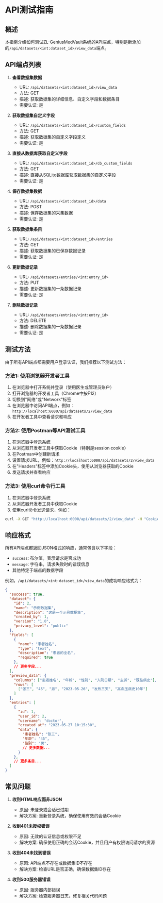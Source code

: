 # API测试指南

## 概述

本指南介绍如何测试ZL-GeniusMedVault系统的API端点，特别是新添加的`/api/datasets/<int:dataset_id>/view_data`端点。

## API端点列表

1. **查看数据集数据**
   - URL: `/api/datasets/<int:dataset_id>/view_data`
   - 方法: GET
   - 描述: 获取数据集的详细信息、自定义字段和数据条目
   - 需要认证: 是

2. **获取数据集自定义字段**
   - URL: `/api/datasets/<int:dataset_id>/custom_fields`
   - 方法: GET
   - 描述: 获取数据集的自定义字段定义
   - 需要认证: 是

3. **直接从数据库获取自定义字段**
   - URL: `/api/datasets/<int:dataset_id>/db_custom_fields`
   - 方法: GET
   - 描述: 直接从SQLite数据库获取数据集的自定义字段
   - 需要认证: 是

4. **保存数据集数据**
   - URL: `/api/datasets/<int:dataset_id>/data`
   - 方法: POST
   - 描述: 保存数据集的采集数据
   - 需要认证: 是

5. **获取数据集条目**
   - URL: `/api/datasets/<int:dataset_id>/entries`
   - 方法: GET
   - 描述: 获取数据集的已保存数据记录
   - 需要认证: 是

6. **更新数据记录**
   - URL: `/api/datasets/entries/<int:entry_id>`
   - 方法: PUT
   - 描述: 更新数据集的一条数据记录
   - 需要认证: 是

7. **删除数据记录**
   - URL: `/api/datasets/entries/<int:entry_id>`
   - 方法: DELETE
   - 描述: 删除数据集的一条数据记录
   - 需要认证: 是

## 测试方法

由于所有API端点都需要用户登录认证，我们推荐以下测试方法：

### 方法1: 使用浏览器开发者工具

1. 在浏览器中打开系统并登录（使用医生或管理员账户）
2. 打开浏览器的开发者工具（Chrome中按F12）
3. 切换到"网络"或"Network"标签
4. 在浏览器中访问API端点，例如：`http://localhost:6000/api/datasets/2/view_data`
5. 在开发者工具中查看请求和响应

### 方法2: 使用Postman等API测试工具

1. 在浏览器中登录系统
2. 从浏览器开发者工具中获取Cookie（特别是session cookie）
3. 在Postman中创建新请求
4. 设置请求URL，例如：`http://localhost:6000/api/datasets/2/view_data`
5. 在"Headers"标签中添加Cookie头，使用从浏览器获取的Cookie
6. 发送请求并查看响应

### 方法3: 使用curl命令行工具

1. 在浏览器中登录系统
2. 从浏览器开发者工具中获取Cookie
3. 使用curl命令发送请求，例如：

```bash
curl -X GET "http://localhost:6000/api/datasets/2/view_data" -H "Cookie: session=your_session_cookie_here"
```

## 响应格式

所有API端点都返回JSON格式的响应，通常包含以下字段：

- `success`: 布尔值，表示请求是否成功
- `message`: 字符串，请求失败时的错误信息
- 其他特定于端点的数据字段

例如，`/api/datasets/<int:dataset_id>/view_data`的成功响应格式为：

```json
{
  "success": true,
  "dataset": {
    "id": 2,
    "name": "示例数据集",
    "description": "这是一个示例数据集",
    "created_by": 1,
    "version": "1.0",
    "privacy_level": "public"
  },
  "fields": [
    {
      "name": "患者姓名",
      "type": "text",
      "description": "患者的全名",
      "required": true
    },
    // 更多字段...
  ],
  "preview_data": {
    "columns": ["患者姓名", "年龄", "性别", "入院日期", "主诉", "既往病史"],
    "rows": [
      ["张三", "45", "男", "2023-05-26", "发热三天", "高血压病史10年"]
    ]
  },
  "entries": [
    {
      "id": 1,
      "user_id": 2,
      "username": "doctor",
      "created_at": "2023-05-27 10:15:30",
      "data": {
        "患者姓名": "张三",
        "年龄": "45",
        "性别": "男",
        // 更多数据...
      }
    },
    // 更多条目...
  ]
}
```

## 常见问题

1. **收到HTML响应而非JSON**
   - 原因: 未登录或会话已过期
   - 解决方案: 重新登录系统，确保使用有效的会话Cookie

2. **收到401未授权错误**
   - 原因: 无效的认证信息或权限不足
   - 解决方案: 确保使用正确的会话Cookie，并且用户有权限访问请求的资源

3. **收到404未找到错误**
   - 原因: API端点不存在或数据集ID不存在
   - 解决方案: 检查URL是否正确，确保数据集ID存在

4. **收到500服务器错误**
   - 原因: 服务器内部错误
   - 解决方案: 检查服务器日志，修复相关代码问题 